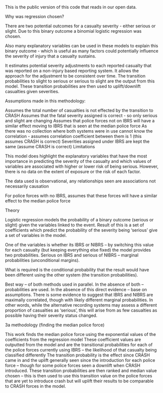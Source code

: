 This is the public version of this code that reads in our open data. 

Why was regression chosen?

There are two potential outcomes for a casualty severity - either serious or slight. Due to this binary outcome a binomial logistic regression was chosen.

Also many explanatory variables can be used in these models to explain this binary outcome - which is useful as many factors could potentially influence the severity of injury that a casualty sustains.

It estimates potential severity adjustments to each reported casualty that was reported on a non-injury based reporting system. It allows the approach for the adjustment to be consistent over time. The transition probabilities to slight to serious or serious to slight are the output from this model. These transition probabilities are then used to uplift/downlift casualties given severities.

Assumptions made in this methodology:

Assumes the total number of casualties is not effected by the transition to CRASH
Assumes that the fatal severity assigned is correct - so only serious and slight are changing
Assumes that police forces not on IBRS will have a similar effect moving to IBRS that is seen at the median police force
As there was no collection where both systems were in use cannot know the correlation - assumes correlation coefficient between them is 1 (this assumes CRASH is correct)
Severities assigned under IBRS are kept the same (assume CRASH is correct)
Limitations

This model does highlight the explanatory variables that have the most importance in predicting the severity of the casualty and which values of variables are associated with higher or lower risk of being serious. However, there is no data on the extent of exposure or the risk of each factor.

The data used is observational, any relationships seen are associations not necessarily causation

For police forces with no IBRS, assumes that these forces will have a similar effect to the median police force

Theory

Logistic regression models the probability of a binary outcome (serious or slight) given the variables linked to the event. Result of this is a set of coefficients which predict the probability of the severity being ‘serious’ give a set of variables in the model.

One of the variables is whether its IBRS or NIBRS – by switching this value for each casualty (but keeping everything else fixed) the model provides two probabilities. Serious on IBRS and serious of NIBRS – marginal probabilities (unconditional margins).

What is required is the conditional probability that the result would have been different using the other system (the transition probabilities).

Best way – of both methods used in parallel. In the absence of both – probabilities are used. In the absence of this direct evidence – base on assumptions. There is some evidence to suggest that IBRS and NIBRS are maximally correlated, though with likely different marginal probabilities. In other words, while the alternative recording systems may assess a different proportion of casualties as ‘serious’, this will arise from as few casualties as possible having their severity status changed.

3a methodology (finding the median police force)

This work finds the median police force using the exponential values of the coefficients from the regression model
These coefficient values are outputted from the model and are the transitional probabilities for each of the police forces currently using IBRS – the likelihood of that casualty being classified differently
The transition probability is the effect since CRASH came in and the uplift generally seen since the introduction for each police force – though for some police forces seen a downlift when CRASH introduced.
These transition probabilities are then ranked and median value chosen – this is then used to use this transition value on the police forces that are yet to introduce crash but will uplift their results to be comparable to CRASH forces in the model.